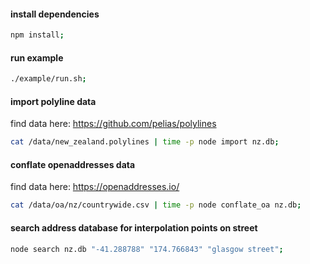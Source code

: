 
#### install dependencies
```bash
npm install;
```

#### run example
```bash
./example/run.sh;
```

#### import polyline data
find data here: https://github.com/pelias/polylines
```bash
cat /data/new_zealand.polylines | time -p node import nz.db;
```

#### conflate openaddresses data
find data here: https://openaddresses.io/
```bash
cat /data/oa/nz/countrywide.csv | time -p node conflate_oa nz.db;
```

#### search address database for interpolation points on street
```bash
node search nz.db "-41.288788" "174.766843" "glasgow street";
```

